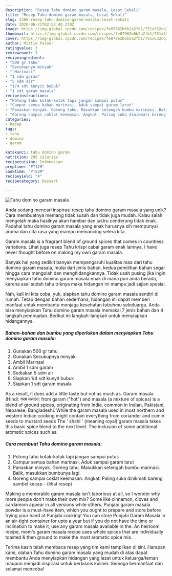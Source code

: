 ```yaml
---
description: "Resep Tahu domino garam masala, Lezat Sekali"
title: "Resep Tahu domino garam masala, Lezat Sekali"
slug: 2288-resep-tahu-domino-garam-masala-lezat-sekali
date: 2020-06-21T02:53:40.270Z
image: https://img-global.cpcdn.com/recipes/fe07962b6b2a2fb1/751x532cq70/tahu-domino-garam-masala-foto-resep-utama.jpg
thumbnail: https://img-global.cpcdn.com/recipes/fe07962b6b2a2fb1/751x532cq70/tahu-domino-garam-masala-foto-resep-utama.jpg
cover: https://img-global.cpcdn.com/recipes/fe07962b6b2a2fb1/751x532cq70/tahu-domino-garam-masala-foto-resep-utama.jpg
author: Mittie Palmer
ratingvalue: 3
reviewcount: 3
recipeingredient:
- "500 gr tahu"
- "Secukupnya minyak"
- " Marinasi"
- "1 sdm garam"
- "5 sdm air"
- "1/4 sdt kunyit bubuk"
- "1 sdt garam masala"
recipeinstructions:
- "Potong tahu kotak-kotak tapi jangan sampai putus"
- "Campur semua bahan marinasi. Aduk sampai garam larut"
- "Panaskan minyak. Goreng tahu. Masukkan setengah bumbu marinasi. Balik, masukkan bumbunya lagi."
- "Goreng sampai coklat keemasan. Angkat. Paling suka dinikmati bareng sambel kecap             (lihat resep)"
categories:
- Resep
tags:
- tahu
- domino
- garam

katakunci: tahu domino garam 
nutrition: 295 calories
recipecuisine: Indonesian
preptime: "PT12M"
cooktime: "PT52M"
recipeyield: "4"
recipecategory: Dessert

---
```



![Tahu domino garam masala](https://img-global.cpcdn.com/recipes/fe07962b6b2a2fb1/751x532cq70/tahu-domino-garam-masala-foto-resep-utama.jpg)

Anda sedang mencari inspirasi resep tahu domino garam masala yang unik? Cara membuatnya memang tidak susah dan tidak juga mudah. Kalau salah mengolah maka hasilnya akan hambar dan justru cenderung tidak enak. Padahal tahu domino garam masala yang enak harusnya sih mempunyai aroma dan cita rasa yang mampu memancing selera kita.

Garam masala is a fragrant blend of ground spices that comes in countless variations. Lihat juga resep Tahu krispi cabai garam enak lainnya. I have never thought before on making my own garam masala.

Banyak hal yang sedikit banyak mempengaruhi kualitas rasa dari tahu domino garam masala, mulai dari jenis bahan, kedua pemilihan bahan segar hingga cara mengolah dan menghidangkannya. Tidak usah pusing jika ingin menyiapkan tahu domino garam masala enak di mana pun anda berada, karena asal sudah tahu triknya maka hidangan ini mampu jadi sajian spesial.


Nah, kali ini kita coba, yuk, siapkan tahu domino garam masala sendiri di rumah. Tetap dengan bahan sederhana, hidangan ini dapat memberi manfaat untuk membantu menjaga kesehatan tubuhmu sekeluarga. Anda bisa menyiapkan Tahu domino garam masala memakai 7 jenis bahan dan 4 langkah pembuatan. Berikut ini langkah-langkah untuk menyiapkan hidangannya.

<!--inarticleads1-->

##### Bahan-bahan dan bumbu yang diperlukan dalam menyiapkan Tahu domino garam masala:

1. Gunakan 500 gr tahu
1. Gunakan Secukupnya minyak
1. Ambil  Marinasi
1. Ambil 1 sdm garam
1. Sediakan 5 sdm air
1. Siapkan 1/4 sdt kunyit bubuk
1. Siapkan 1 sdt garam masala


As a result, it does add a little taste but not as much as. Garam masala (Hindi: गरम मसाला; from garam (&#34;hot&#34;) and masala (a mixture of spices) is a blend of ground spices, originating from India, common in Indian, Pakistani, Nepalese, Bangladeshi. While the garam masala used in most northern and western Indian cooking might contain everything from coriander and cumin seeds to mustard seeds The &#39; shahi &#39; (meaning royal) garam masala takes this basic spice blend to the next level. The inclusion of some additional aromatic spices such as. 

<!--inarticleads2-->

##### Cara membuat Tahu domino garam masala:

1. Potong tahu kotak-kotak tapi jangan sampai putus
1. Campur semua bahan marinasi. Aduk sampai garam larut
1. Panaskan minyak. Goreng tahu. Masukkan setengah bumbu marinasi. Balik, masukkan bumbunya lagi.
1. Goreng sampai coklat keemasan. Angkat. Paling suka dinikmati bareng sambel kecap -             (lihat resep)


Making a memorable garam masala isn&#39;t laborious at all, so I wonder why more people don&#39;t make their own mix? Some like cinnamon, cloves and cardamom appear in all versions while others. Punjabi garam masala powder is a must-have item, which you ought to prepare and store before trying your hand at Punjabi cooking! You can store Punjabi Garam Masala in an air-tight container for upto a year but if you do not have the time or inclination to make it, use any garam masala available in the. An heirloom recipe, mom&#39;s garam masala recipe uses whole spices that are individually toasted &amp; then ground to make the most aromatic spice mix. 

Terima kasih telah membaca resep yang tim kami tampilkan di sini. Harapan kami, olahan Tahu domino garam masala yang mudah di atas dapat membantu Anda menyiapkan hidangan yang lezat untuk keluarga/teman maupun menjadi inspirasi untuk berbisnis kuliner. Semoga bermanfaat dan selamat mencoba!
